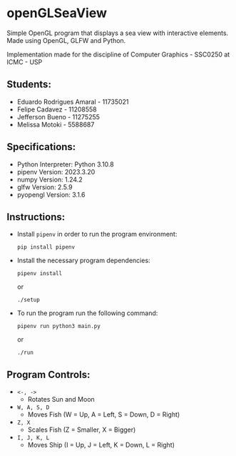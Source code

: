 # openGLSeaView

Simple OpenGL program that displays a sea view with interactive elements.
Made using OpenGL, GLFW and Python.

Implementation made for the discipline of Computer Graphics - SSC0250 at ICMC - USP

## Students:

- Eduardo Rodrigues Amaral - 11735021
- Felipe Cadavez - 11208558
- Jefferson Bueno - 11275255
- Melissa Motoki - 5588687

## Specifications:

- Python Interpreter: Python 3.10.8
- pipenv Version: 2023.3.20
- numpy Version: 1.24.2
- glfw Version: 2.5.9
- pyopengl Version: 3.1.6

## Instructions:

- Install `pipenv` in order to run the program environment:
  ```
  pip install pipenv
  ```
- Install the necessary program dependencies:

  ```
  pipenv install
  ```

  or

  ```
  ./setup
  ```

- To run the program run the following command:

  ```
  pipenv run python3 main.py
  ```

  or

  ```
  ./run
  ```

## Program Controls:

- `<-, ->`
  - Rotates Sun and Moon
- `W, A, S, D`
  - Moves Fish (W = Up, A = Left, S = Down, D = Right)
- `Z, X`
  - Scales Fish (Z = Smaller, X = Bigger)
- `I, J, K, L`
  - Moves Ship (I = Up, J = Left, K = Down, L = Right)
